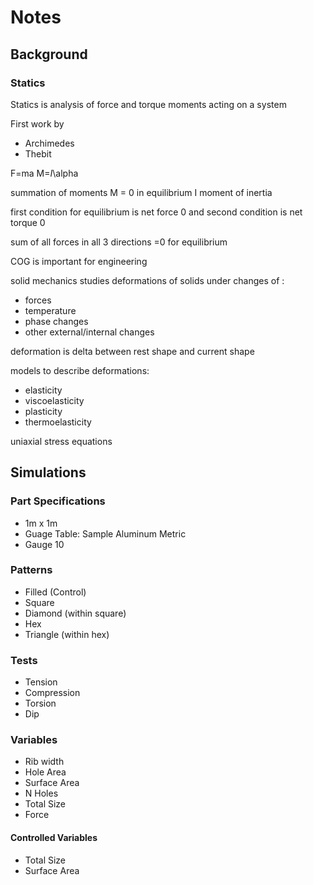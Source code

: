 ﻿# Notes

## Background

### Statics

Statics is analysis of force and torque moments acting on a system

First work by

- Archimedes
- Thebit

F=ma
M=_I_\alpha

summation of moments M = 0 in equilibrium
I moment of inertia

first condition for equilibrium is net force 0 and second condition is net torque 0

sum of all forces in all 3 directions =0 for equilibrium

COG is important for engineering

solid mechanics studies deformations of solids under changes of :

- forces
- temperature
- phase changes
- other external/internal changes

deformation is delta between rest shape and current shape

models to describe deformations:

- elasticity
- viscoelasticity
- plasticity
- thermoelasticity

uniaxial stress equations

## Simulations

### Part Specifications

- 1m x 1m
- Guage Table: Sample Aluminum Metric
- Gauge 10

### Patterns

- Filled (Control)
- Square
- Diamond (within square)
- Hex
- Triangle (within hex)

### Tests

- Tension
- Compression
- Torsion
- Dip

### Variables

- Rib width
- Hole Area
- Surface Area
- N Holes
- Total Size
- Force

#### Controlled Variables

- Total Size
- Surface Area
